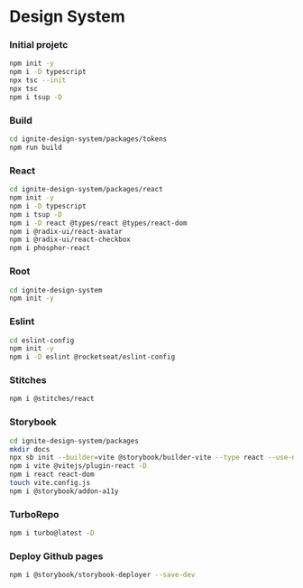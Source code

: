 # Design System

### Initial projetc
```bash
npm init -y
npm i -D typescript
npx tsc --init
npx tsc
npm i tsup -D
```
### Build
```bash
cd ignite-design-system/packages/tokens
npm run build
```
### React
```bash
cd ignite-design-system/packages/react
npm init -y
npm i -D typescript
npm i tsup -D
npm i -D react @types/react @types/react-dom
npm i @radix-ui/react-avatar
npm i @radix-ui/react-checkbox
npm i phosphor-react
```
### Root
```bash
cd ignite-design-system
npm init -y
```
### Eslint
```bash
cd eslint-config
npm init -y
npm i -D eslint @rocketseat/eslint-config
```
### Stitches
```bash
npm i @stitches/react
```
### Storybook
```bash
cd ignite-design-system/packages
mkdir docs
npx sb init --builder=vite @storybook/builder-vite --type react --use-npm
npm i vite @vitejs/plugin-react -D
npm i react react-dom
touch vite.config.js
npm i @storybook/addon-a11y
```
### TurboRepo
```bash
npm i turbo@latest -D
```
### Deploy Github pages
```bash
npm i @storybook/storybook-deployer --save-dev
```
